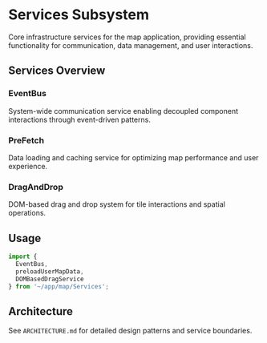 # Services Subsystem

Core infrastructure services for the map application, providing essential functionality for communication, data management, and user interactions.

## Services Overview

### EventBus
System-wide communication service enabling decoupled component interactions through event-driven patterns.

### PreFetch
Data loading and caching service for optimizing map performance and user experience.

### DragAndDrop
DOM-based drag and drop system for tile interactions and spatial operations.

## Usage

```typescript
import {
  EventBus,
  preloadUserMapData,
  DOMBasedDragService
} from '~/app/map/Services';
```

## Architecture

See `ARCHITECTURE.md` for detailed design patterns and service boundaries.
